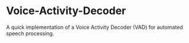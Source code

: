 # Voice-Activity-Decoder
A quick implementation of a Voice Activity Decoder (VAD) for automated speech processing.
